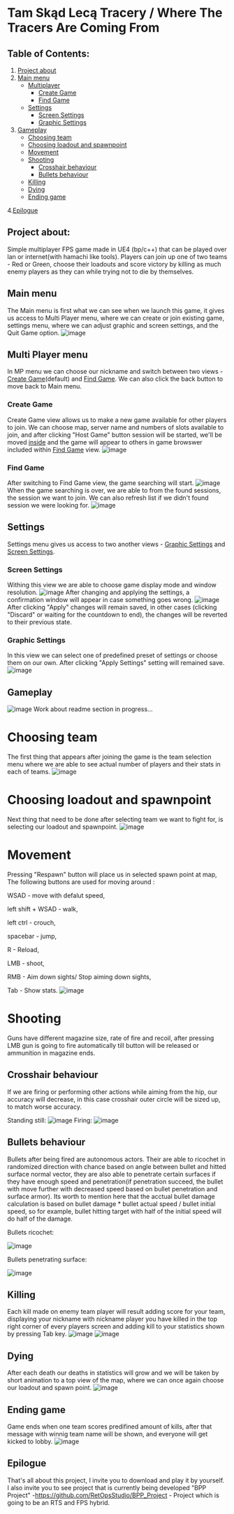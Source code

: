 # Tam Skąd Lecą Tracery / Where The Tracers Are Coming From  
## Table of Contents:
1. [Project about](#project-about)
2. [Main menu](#main-menu)
   - [Multiplayer](#multi-player-menu)
     - [Create Game](#create-game)
     - [Find Game](#find-game)
   - [Settings](#settings)
     - [Screen Settings](#screen-settings)
     - [Graphic Settings](#graphic-settings)
3. [Gameplay](#gameplay)
   - [Choosing team](#choosing-team)
   - [Choosing loadout and spawnpoint](#choosing-loadout-and-spawnpoint)
   - [Movement](#movement)
   - [Shooting](#shooting)
     - [Crosshair behaviour](#crosshair-behaviour)
     - [Bullets behaviour](#bullets-behaviour)
   - [Killing](#killing)
   - [Dying](#dying)
   - [Ending game](#ending-game)

4.[Epilogue](#epilogue)

## Project about:

Simple multiplayer FPS game made in UE4 (bp/c++) that can be played over lan or internet(with hamachi like tools).
Players can join up one of two teams - Red or Green, choose their loadouts and score victory by killing as much enemy players as they can while trying not to die by themselves.
  
## Main menu

The Main menu is first what we can see when we launch this game, it gives us access to Multi Player menu, where we can create or join existing game, settings menu, where we can adjust graphic and screen settings, and the Quit Game option.
![image](https://user-images.githubusercontent.com/56792313/129456380-2f68c849-48f5-4942-81bc-c3aa3060d8fb.png)

## Multi Player menu
In MP menu we can choose our nickname and switch between two views - [Create Game](#create-game)(default) and [Find Game](#find-game). We can also click the back button to move back to Main menu.

### Create Game
Create Game view allows us to make a new game available for other players to join. We can choose map, server name and numbers of slots available to join, and after clicking "Host Game" button session will be started, we'll be moved [inside](#gameplay) and the game will appear to others in game browswer included within [Find Game](#find-game) view.
![image](https://user-images.githubusercontent.com/56792313/129457288-f97b5389-001e-4a2c-9758-722197ae892c.png)

### Find Game
After switching to Find Game view, the game searching will start.
![image](https://user-images.githubusercontent.com/56792313/129470724-7fab731d-686b-4454-900d-20bb5ea2d320.png)
When the game searching is over, we are able to from the found sessions, the session we want to join. We can also refresh list if we didn't found session we were looking for.
![image](https://user-images.githubusercontent.com/56792313/129470759-adf3d94b-e3fa-44d3-bf7c-2284312d5bb4.png)

## Settings
Settings menu gives us access to two another views - [Graphic Settings](#graphic-settings) and [Screen Settings](#screen-settings).

### Screen Settings
Withing this view we are able to choose game display mode and window resolution.
![image](https://user-images.githubusercontent.com/56792313/129472857-6e8c6405-6093-43f6-b182-cbcf4a2a3e26.png)
After changing and applying the settings, a confirmation window will appear in case something goes wrong.
![image](https://user-images.githubusercontent.com/56792313/129472966-83b044d0-0cff-4b62-bf38-19add52cb7f9.png)
After clicking "Apply" changes will remain saved, in other cases (clicking "Discard" or waiting for the countdown to end), 
the changes will be reverted to their previous state.

### Graphic Settings
In this view we can select one of predefined preset of settings or choose them on our own. After clicking "Apply Settings" setting will remained save.
![image](https://user-images.githubusercontent.com/56792313/129473590-68dc80f1-3a0f-4f8a-b1ff-91764bd395a7.png)

## Gameplay
![image](https://user-images.githubusercontent.com/56792313/129474951-70e2d04d-08eb-42d9-973f-46e57e481bf4.png)
Work about readme section in progress...
# Choosing team
The first thing that appears after joining the game is the team selection menu where we are able to see actual number of players and their stats in each of teams. 
![image](https://user-images.githubusercontent.com/56792313/129558107-f98a8b5f-aa5f-428d-a04c-7192ea876f0f.png)

# Choosing loadout and spawnpoint
Next thing that need to be done after selecting team we want to fight for, is selecting our loadout and spawnpoint.
![image](https://user-images.githubusercontent.com/56792313/129559108-4a29991c-1bd2-4bd2-8074-f652ba68ad79.png)

# Movement
Pressing "Respawn" button will place us in selected spawn point at map, The following buttons are used for moving around :

WSAD - move with defalut speed,

left shift + WSAD - walk,

left ctrl - crouch,

spacebar - jump,

R - Reload,

LMB - shoot, 

RMB - Aim down sights/ Stop aiming down sights,

Tab - Show stats.
![image](https://user-images.githubusercontent.com/56792313/129559535-06016da2-6167-4d60-8fac-e5ba4700b1e7.png)

# Shooting
Guns have different magazine size, rate of fire and recoil, after pressing LMB gun is going to fire automatically  till button will be released or ammunition in magazine ends.

## Crosshair behaviour
If we are firing or performing other actions while aiming from the hip, our accuracy will decrease, in this case crosshair outer circle will be sized up, to match worse accuracy.

Standing still:
![image](https://user-images.githubusercontent.com/56792313/129562928-61ac4f92-2545-4901-848f-a443f213e5d7.png)
Firing:
![image](https://user-images.githubusercontent.com/56792313/129563052-aeae89e2-275c-41d7-ab83-a539fb6f534c.png)

## Bullets behaviour
Bullets after being fired are autonomous actors. Their are able to ricochet in randomized direction with chance based on angle between bullet and hitted surface normal vector,
they are also able to penetrate certain surfaces if they have enough speed and penetration(if penetration succeed, the bullet with move further with decreased speed based on bullet penetration and surface armor). Its worth to mention here that the acctual bullet damage calculation is based on bullet damage * bullet actual speed / bullet initial speed, so for example, bullet hitting target with half of the initial speed will do half of the damage.

Bullets ricochet:

![image](https://user-images.githubusercontent.com/56792313/129606473-447aed83-28d4-4e7d-a791-027b98b7783b.png)


Bullets penetrating surface:

![image](https://user-images.githubusercontent.com/56792313/129608079-0abbecb5-8035-4e80-9ed5-8f17096f60a9.png)

## Killing

Each kill made on enemy team player will result adding score for your team, displaying your nickname with nickname player you have killed in the top right corner of every players screen and adding kill to your statistics shown by pressing Tab key. 
![image](https://user-images.githubusercontent.com/56792313/129610723-2d81c4e9-bff1-487e-9bfe-36c9d2f8d726.png)
![image](https://user-images.githubusercontent.com/56792313/129610782-7d59f95b-cce6-431f-a7f5-c19c0c08400d.png)

## Dying

After each death our deaths in statistics will grow and we will be taken by short animation to a top view of the map, where we can once again choose our loadout and spawn point.
![image](https://user-images.githubusercontent.com/56792313/129611718-77814932-23e6-400f-b4c3-37b088fcef5b.png)

## Ending game
Game ends when one team scores predifined amount of kills, after that message with winnig team name will be shown, and everyone will get kicked to lobby.
![image](https://user-images.githubusercontent.com/56792313/129613132-1c58c2ed-df55-4830-bbdd-168e7bcba8f4.png)

## Epilogue 
That's all about this project, I invite you to download and play it by yourself. I also invite you to see project that is currently being developed "BPP Project" -https://github.com/RetOpsStudio/BPP_Project - Project which is going to be an RTS and FPS hybrid.

